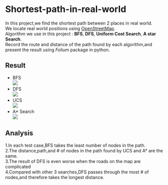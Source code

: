 # Shortest-path-in-real-world  
In this project,we find the shortest path between 2 places in real world.  
We locate real world positions using [OpenStreetMap](https://www.openstreetmap.org/).  
Algorithm we use in this project : **BFS**, **DFS**, **Uniform Cost Search**, **A star Search**.  
Record the route and distance of the path found by each algorithm,and present the result using *Folium* package in python.  
## Result
- BFS  
![](https://imgur.com/oVB9zpp.jpg)  
- DFS  
![](https://imgur.com/QndvFHl.jpg)
- UCS  
![](https://imgur.com/SnB4531.jpg)
- A* Search  
![](https://imgur.com/55CEpAc.jpg)  
## Analysis  
1.In each test case,BFS takes the least number of nodes in the path.  
2.The distance,path,and # of nodes in the path found by UCS and A* are the same.  
3.The result of DFS is even worse when the roads on the map are complicated  
4.Compared with other 3 searches,DFS passes through the most # of nodes,and therefore takes the
longest distance.
